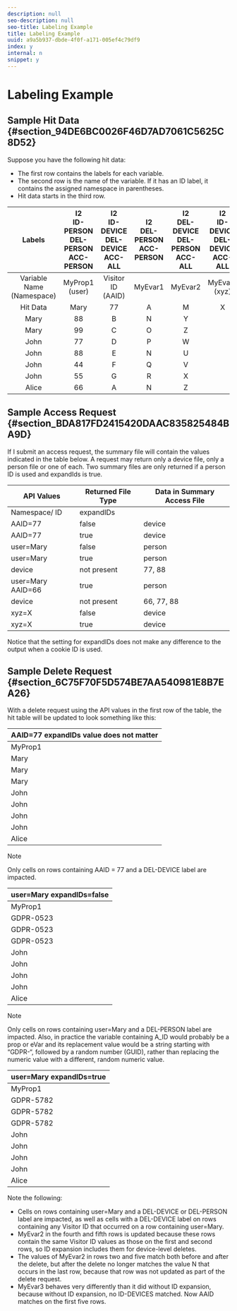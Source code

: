 ```yaml
---
description: null
seo-description: null
seo-title: Labeling Example
title: Labeling Example
uuid: a9a5b937-dbde-4f0f-a171-005ef4c79df9
index: y
internal: n
snippet: y
---
```


# Labeling Example

## Sample Hit Data {#section_94DE6BC0026F46D7AD7061C5625C8D52}

Suppose you have the following hit data:

* The first row contains the labels for each variable. 
* The second row is the name of the variable. If it has an ID label, it contains the assigned namespace in parentheses. 
* Hit data starts in the third row.

<!-- Meike, I converted html tables for fix elusive validation error. Bob -->

| Labels | I2<br>ID-PERSON<br>DEL-PERSON<br>ACC-PERSON  | I2<br>ID-DEVICE<br>DEL-DEVICE<br>ACC-ALL  | I2<br>DEL-PERSON<br>ACC-PERSON | I2<br>DEL-DEVICE<br>DEL-PERSON<br>ACC-ALL  | I2<br>ID-DEVICE<br>DEL-DEVICE<br>ACC-ALL  |
|:---:|:---:|:---:|:---:|:---:|:---:|
|Variable Name<br>(Namespace)|MyProp1<br>(user)|Visitor ID<br>(AAID)|MyEvar1|MyEvar2|MyEvar3<br>(xyz)|
|Hit Data|Mary|77|A|M|X|
|Mary|88|B|N|Y|
|Mary|99|C|O|Z|
|John|77|D|P|W|
|John|88|E|N|U|
|John|44|F|Q|V|
|John|55|G|R|X|
|Alice|66|A|N|Z|


## Sample Access Request {#section_BDA817FD2415420DAAC835825484BA9D}

If I submit an access request, the summary file will contain the values indicated in the table below. A request may return only a device file, only a person file or one of each. Two summary files are only returned if a person ID is used and expandIds is true. 

| API Values | Returned File Type | Data in Summary Access File |
|--- |--- |--- |
|Namespace/ ID|expandIDs||MyProp1|Visitor ID|MyEvar1|MyEvar2|MyEvar3|
|AAID=77|false|device|Variable not present|77|Variable not present|M, P|X, W|
|AAID=77|true|device|77|M, P|X, W|
|user=Mary|false|person|Mary|77, 88, 99|A, B, C|M, N, O|X, Y, Z|
|user=Mary|true|person|Mary|77, 88, 99|A, B, C|M, N, O|X, Y, Z|
|device|not present|77, 88|not present|N, P|U, W|
|user=Mary AAID=66|true|person|Mary|77, 88, 99|A, B, C|M, N, O|X, Y, Z|
|device|not present|66, 77, 88|not present|N, P|U, W, Z|
|xyz=X|false|device|not present|55, 77|not present|M, R|X|
|xyz=X|true|device|not present|55, 77|not present|M, P, R|W, X|

Notice that the setting for expandIDs does not make any difference to the output when a cookie ID is used.

## Sample Delete Request {#section_6C75F70F5D574BE7AA540981E8B7EA26}

With a delete request using the API values in the first row of the table, the hit table will be updated to look something like this: 

|AAID=77 expandIDs value does not matter  |
|--- |
|MyProp1|AAID|MyEvar1|MyEvar2|MyEvar3|
|Mary|42|A|GDPR-7398|GDPR-9152|
|Mary|88|B|N|Y|
|Mary|99|C|O|Z|
|John|42|D|GDPR-1866|GDPR-8216|
|John|88|E|N|U|
|John|44|F|Q|V|
|John|55|G|R|X|
|Alice|66|A|N|W|

>[!NOTE]
>
>Only cells on rows containing AAID = 77 and a DEL-DEVICE label are impacted.

|user=Mary expandIDs=false  |
|--- |
|MyProp1|AAID|MyEvar1|MyEvar2|MyEvar3|
|GDPR-0523|77|GDPR-1866|GDPR-3681|X|
|GDPR-0523|88|GDPR-2178|GDPR-1975|Y|
|GDPR-0523|99|GDPR-9045|GDPR-2864|Z|
|John|77|D|P|W|
|John|88|E|N|U|
|John|44|F|Q|V|
|John|55|G|R|X|
|Alice|66|A|N|W|

>[!NOTE]
>
>Only cells on rows containing user=Mary and a DEL-PERSON label are impacted. Also, in practice the variable containing A_ID would probably be a prop or eVar and its replacement value would be a string starting with “GDPR-“, followed by a random number (GUID), rather than replacing the numeric value with a different, random numeric value.

|user=Mary expandIDs=true  |
|--- |
|MyProp1|AAID|MyEvar1|MyEvar2|MyEvar3|
|GDPR-5782|09|GDPR-0859|GDPR-8183|GDPR-9152|
|GDPR-5782|16|GDPR-6104|GDPR-2911|GDPR-6821|
|GDPR-5782|83|GDPR-2714|GDPR-0219|GDPR-4395|
|John|09|D|GDPR-8454|GDPR-8216|
|John|16|E|GDPR-2911|GDPR-2930|
|John|44|F|Q|V|
|John|55|G|R|X|
|Alice|66|A|N|W|

Note the following:

* Cells on rows containing user=Mary and a DEL-DEVICE or DEL-PERSON label are impacted, as well as cells with a DEL-DEVICE label on rows containing any Visitor ID that occurred on a row containing user=Mary. 
* MyEvar2 in the fourth and fifth rows is updated because these rows contain the same Visitor ID values as those on the first and second rows, so ID expansion includes them for device-level deletes. 
* The values of MyEvar2 in rows two and five match both before and after the delete, but after the delete no longer matches the value N that occurs in the last row, because that row was not updated as part of the delete request. 
* MyEvar3 behaves very differently than it did without ID expansion, because without ID expansion, no ID-DEVICES matched. Now AAID matches on the first five rows. 
